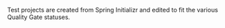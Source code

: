 Test projects are created from Spring Initializr and edited to fit the various Quality Gate statuses.